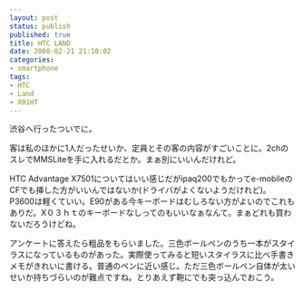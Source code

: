```yaml
---
layout: post
status: publish
published: true
title: HTC LAND
date: 2008-02-21 21:10:02
categories:
- smartphone
tags:
- HTC
- Land
- X01HT
---
```

渋谷へ行ったついでに。

客は私のほかに1人だったせいか、定員とその客の内容がすごいことに。2chのスレでMMSLiteを手に入れるだとか。まぁ別にいいんだけれど。

HTC Advantage X7501についてはいい感じだがipaq200でもかってe-mobileのCFでも挿した方がいいんではないか(ドライバがよくないようだけれど)。P3600は軽くていい。E90がある今キーボードはむしろない方がよいのでこれもありだ。X０３ｈｔのキーボードなしってのもいいなぁなんて。まぁどれも買わないだろうけどね。

アンケートに答えたら粗品をもらいました。三色ボールペンのうち一本がスタイラスになっているものがあった。実際使ってみると短いスタイラスに比べ手書きメモがきれいに書ける。普通のペンに近い感じ。ただ三色ボールペン自体が太いせいか持ちづらいのが難点ですね。とりあえず鞄にでも突っ込んでおこう。
